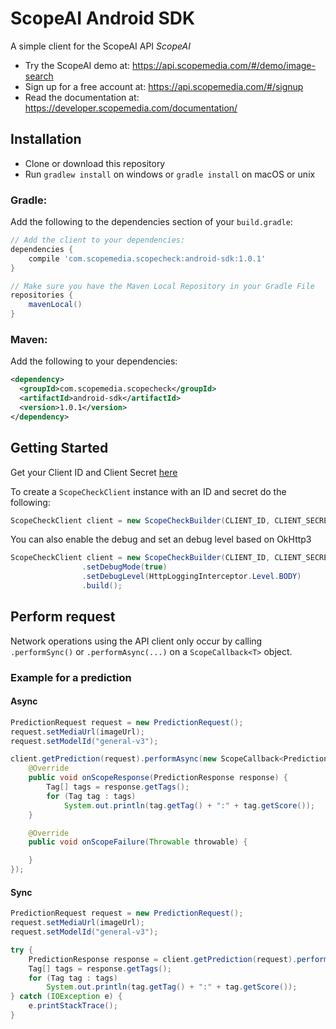 ScopeAI Android SDK
======================

A simple client for the ScopeAI API _ScopeAI_

* Try the ScopeAI demo at: https://api.scopemedia.com/#/demo/image-search
* Sign up for a free account at: https://api.scopemedia.com/#/signup
* Read the documentation at: https://developer.scopemedia.com/documentation/

Installation
------------
* Clone or download this repository
* Run `gradlew install` on windows or `gradle install` on macOS or unix

### Gradle:

Add the following to the dependencies section of your `build.gradle`:

```groovy
// Add the client to your dependencies:
dependencies {
    compile 'com.scopemedia.scopecheck:android-sdk:1.0.1'
}

// Make sure you have the Maven Local Repository in your Gradle File
repositories {
    mavenLocal()
}
```

### Maven:

Add the following to your dependencies:

```xml
<dependency>
  <groupId>com.scopemedia.scopecheck</groupId>
  <artifactId>android-sdk</artifactId>
  <version>1.0.1</version>
</dependency>
```

Getting Started
---------------
Get your Client ID and Client Secret [here](https://api.scopemedia.com/#/dashboard/products/ScopeCheck/)

To create a `ScopeCheckClient` instance with an ID and secret do the following:

```java
ScopeCheckClient client = new ScopeCheckBuilder(CLIENT_ID, CLIENT_SECRET).build();
```

You can also enable the debug and set an debug level based on OkHttp3

```java
ScopeCheckClient client = new ScopeCheckBuilder(CLIENT_ID, CLIENT_SECRET)
                .setDebugMode(true)
                .setDebugLevel(HttpLoggingInterceptor.Level.BODY)
                .build();
```

Perform request
-------------------
Network operations using the API client only occur by calling `.performSync()` or `.performAsync(...)` on a
`ScopeCallback<T>` object.

### Example for a prediction
#### Async
```java
PredictionRequest request = new PredictionRequest();
request.setMediaUrl(imageUrl);
request.setModelId("general-v3");

client.getPrediction(request).performAsync(new ScopeCallback<PredictionResponse>() {
    @Override
    public void onScopeResponse(PredictionResponse response) {
        Tag[] tags = response.getTags();
        for (Tag tag : tags)
            System.out.println(tag.getTag() + ":" + tag.getScore());
    }

    @Override
    public void onScopeFailure(Throwable throwable) {

    }
});
```

#### Sync
```java
PredictionRequest request = new PredictionRequest();
request.setMediaUrl(imageUrl);
request.setModelId("general-v3");

try {
    PredictionResponse response = client.getPrediction(request).performSync();
    Tag[] tags = response.getTags();
    for (Tag tag : tags)
        System.out.println(tag.getTag() + ":" + tag.getScore());
} catch (IOException e) {
    e.printStackTrace();
}
```